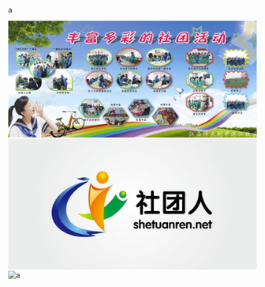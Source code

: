 a

![image](https://github.com/liuhuayu/p/blob/main/i/a.jpg)
![image](https://github.com/liuhuayu/p/raw/main/i/b.jpg)
![a](m)